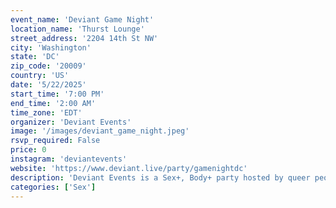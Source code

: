```yaml
---
event_name: 'Deviant Game Night'
location_name: 'Thurst Lounge'
street_address: '2204 14th St NW'
city: 'Washington'
state: 'DC'
zip_code: '20009'
country: 'US'
date: '5/22/2025'
start_time: '7:00 PM'
end_time: '2:00 AM'
time_zone: 'EDT'
organizer: 'Deviant Events'
image: '/images/deviant_game_night.jpeg'
rsvp_required: False
price: 0
instagram: 'deviantevents'
website: 'https://www.deviant.live/party/gamenightdc'
description: 'Deviant Events is a Sex+, Body+ party hosted by queer people of color to celebrate queer people of color.'
categories: ['Sex']
---
```

